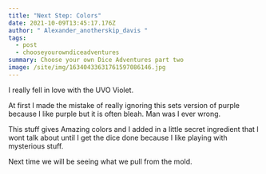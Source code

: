 ```yaml
---
title: "Next Step: Colors"
date: 2021-10-09T13:45:17.176Z
author: " Alexander_anotherskip_davis "
tags:
  - post
  - chooseyourowndiceadventures
summary: Choose your own Dice Adventures part two
image: /site/img/16340433631761597086146.jpg
---
```

I really fell in love with the UVO Violet.

At first I made the mistake of really ignoring this sets version of  purple because I like purple but it is often bleah.  Man was I ever wrong. 

This stuff gives Amazing colors and I added in a little secret ingredient that I wont talk about until I get the dice done because I like playing with mysterious stuff. 

Next time we will be seeing what we pull from the mold.